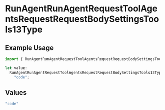 # RunAgentRunAgentRequestToolAgentsRequestRequestBodySettingsTools13Type

## Example Usage

```typescript
import { RunAgentRunAgentRequestToolAgentsRequestRequestBodySettingsTools13Type } from "@orq-ai/node/models/operations";

let value:
  RunAgentRunAgentRequestToolAgentsRequestRequestBodySettingsTools13Type =
    "code";
```

## Values

```typescript
"code"
```